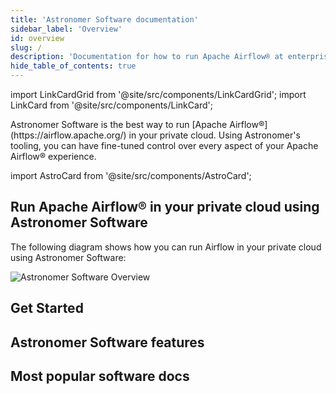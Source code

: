 ```yaml
---
title: 'Astronomer Software documentation'
sidebar_label: 'Overview'
id: overview
slug: /
description: 'Documentation for how to run Apache Airflow® at enterprise scale with Astronomer Software.'
hide_table_of_contents: true
---
```


import LinkCardGrid from '@site/src/components/LinkCardGrid';
import LinkCard from '@site/src/components/LinkCard';

<p class="DocItem__header-description">Astronomer Software is the best way to run [Apache Airflow®](https://airflow.apache.org/) in your private cloud. Using Astronomer's tooling, you can have fine-tuned control over every aspect of your Apache Airflow® experience.</p>

import AstroCard from '@site/src/components/AstroCard';

<AstroCard title="Need a managed Airflow solution?" />

## Run Apache Airflow® in your private cloud using Astronomer Software

The following diagram shows how you can run Airflow in your private cloud using Astronomer Software:

![Astronomer Software Overview](/img/software/enterpriseArchitecture.svg)

## Get Started
<LinkCardGrid>
  <LinkCard truncate label="Installation guides" description="Install Astronomer Software on your cloud." href="/software/category/install" />
  <LinkCard truncate label="Integrate an auth system" description="Set up enterprise-grade user authentication on Astronomer Software." href="/software/integrate-auth-system" />
  <LinkCard truncate label="CI/CD and automation" description="Use the Houston API and CI/CD tools to automate code deploys and changes to your platform." href="/software/ci-cd" />
</LinkCardGrid>

## Astronomer Software features
<LinkCardGrid>
  <LinkCard label="Push-button Deployments" description="Deploy an Airflow instance with the push of a button." />
  <LinkCard label="Role-based access control" description="Use an extensive RBAC system for configurable and secure user management." />
  <LinkCard label="Configurations via Helm" description="Manage cloud, network, third party provider, and system component configurations using Helm." />
  <LinkCard label="Grafana & Kibana integrations" description="System logging, monitoring, and alerts are available through Grafana and Kibana." />
  <LinkCard label="Astronomer Docker images" description="Run versions of Airflow with extended support lifecycles and additional bug testing." />
</LinkCardGrid>

## Most popular software docs
<LinkCardGrid>
  <LinkCard truncate label="Release notes" description="A list of all changes in the latest version of Astronomer Software." href="/software/release-notes" />
  <LinkCard truncate label="Customize image" description="Guides and considerations for customizing your Astro project and fine-tuning Airflow." href="/software/customize-image" />
  <LinkCard truncate label="Create a project" description="Create all of the necessary files to run Airflow locally or on Astronomer Software." href="/software/create-project" />
</LinkCardGrid>

